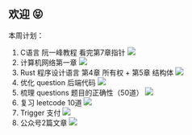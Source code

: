 ## 欢迎 😝

本周计划：
1. C语言 阮一峰教程 看完第7章指针 ![](https://progress-bar.dev/100/?title=Completed&width=120&color=babaca) 
2. 计算机网络第一章 ![](https://progress-bar.dev/30/?title=Progress&width=120&color=babaca) 
3. Rust 程序设计语言 第4章 所有权 + 第5章 结构体  ![](https://progress-bar.dev/50/?title=Progress&width=120&color=babaca) 
4. 优化 question 后端代码  ![](https://progress-bar.dev/70/?title=Progress&width=120&color=babaca) 
5. 梳理 questions 题目的正确性（50道） ![](https://progress-bar.dev/60/?title=Progress&width=120&color=babaca) 
6. 复习 leetcode 10道  ![](https://progress-bar.dev/20/?title=Progress&width=120&color=babaca)
7. Trigger 支付  ![](https://progress-bar.dev/100/?title=Completed&width=120&color=babaca)
8. 公众号2篇文章  ![](https://progress-bar.dev/0/?title=Progress&width=120&color=babaca)
